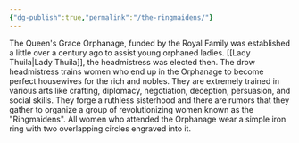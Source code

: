 ```yaml
---
{"dg-publish":true,"permalink":"/the-ringmaidens/"}
---
```


The Queen's Grace Orphanage, funded by the Royal Family was established a little over a century ago to assist young orphaned ladies. [[Lady Thuila\|Lady Thuila]], the headmistress was elected then. The drow headmistress trains women who end up in the Orphanage to become perfect housewives for the rich and nobles. They are extremely trained in various arts like crafting, diplomacy, negotiation, deception, persuasion, and social skills. They forge a ruthless sisterhood and there are rumors that they gather to organize a group of revolutionizing women known as the "Ringmaidens". All women who attended the Orphanage wear a simple iron ring with two overlapping circles engraved into it.